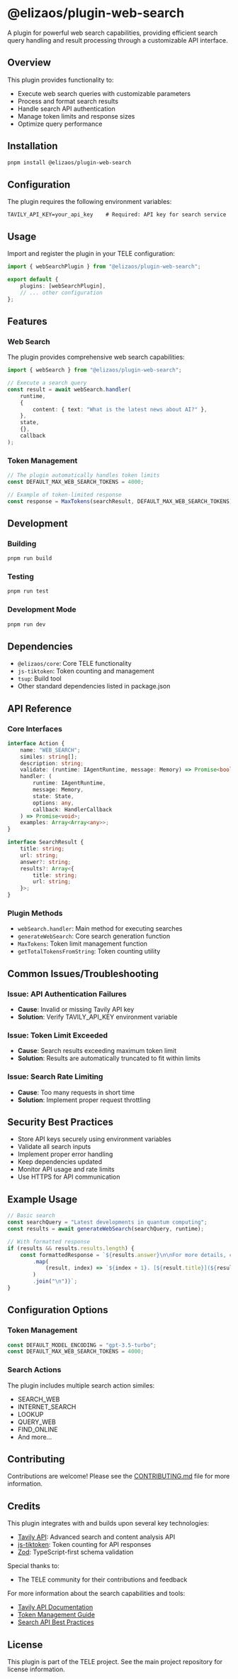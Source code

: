 # @elizaos/plugin-web-search

A plugin for powerful web search capabilities, providing efficient search query handling and result processing through a customizable API interface.

## Overview

This plugin provides functionality to:

- Execute web search queries with customizable parameters
- Process and format search results
- Handle search API authentication
- Manage token limits and response sizes
- Optimize query performance

## Installation

```bash
pnpm install @elizaos/plugin-web-search
```

## Configuration

The plugin requires the following environment variables:

```env
TAVILY_API_KEY=your_api_key    # Required: API key for search service
```

## Usage

Import and register the plugin in your TELE configuration:

```typescript
import { webSearchPlugin } from "@elizaos/plugin-web-search";

export default {
    plugins: [webSearchPlugin],
    // ... other configuration
};
```

## Features

### Web Search

The plugin provides comprehensive web search capabilities:

```typescript
import { webSearch } from "@elizaos/plugin-web-search";

// Execute a search query
const result = await webSearch.handler(
    runtime,
    {
        content: { text: "What is the latest news about AI?" },
    },
    state,
    {},
    callback
);
```

### Token Management

```typescript
// The plugin automatically handles token limits
const DEFAULT_MAX_WEB_SEARCH_TOKENS = 4000;

// Example of token-limited response
const response = MaxTokens(searchResult, DEFAULT_MAX_WEB_SEARCH_TOKENS);
```

## Development

### Building

```bash
pnpm run build
```

### Testing

```bash
pnpm run test
```

### Development Mode

```bash
pnpm run dev
```

## Dependencies

- `@elizaos/core`: Core TELE functionality
- `js-tiktoken`: Token counting and management
- `tsup`: Build tool
- Other standard dependencies listed in package.json

## API Reference

### Core Interfaces

```typescript
interface Action {
    name: "WEB_SEARCH";
    similes: string[];
    description: string;
    validate: (runtime: IAgentRuntime, message: Memory) => Promise<boolean>;
    handler: (
        runtime: IAgentRuntime,
        message: Memory,
        state: State,
        options: any,
        callback: HandlerCallback
    ) => Promise<void>;
    examples: Array<Array<any>>;
}

interface SearchResult {
    title: string;
    url: string;
    answer?: string;
    results?: Array<{
        title: string;
        url: string;
    }>;
}
```

### Plugin Methods

- `webSearch.handler`: Main method for executing searches
- `generateWebSearch`: Core search generation function
- `MaxTokens`: Token limit management function
- `getTotalTokensFromString`: Token counting utility

## Common Issues/Troubleshooting

### Issue: API Authentication Failures

- **Cause**: Invalid or missing Tavily API key
- **Solution**: Verify TAVILY_API_KEY environment variable

### Issue: Token Limit Exceeded

- **Cause**: Search results exceeding maximum token limit
- **Solution**: Results are automatically truncated to fit within limits

### Issue: Search Rate Limiting

- **Cause**: Too many requests in short time
- **Solution**: Implement proper request throttling

## Security Best Practices

- Store API keys securely using environment variables
- Validate all search inputs
- Implement proper error handling
- Keep dependencies updated
- Monitor API usage and rate limits
- Use HTTPS for API communication

## Example Usage

```typescript
// Basic search
const searchQuery = "Latest developments in quantum computing";
const results = await generateWebSearch(searchQuery, runtime);

// With formatted response
if (results && results.results.length) {
    const formattedResponse = `${results.answer}\n\nFor more details, check out:\n${results.results
        .map(
            (result, index) => `${index + 1}. [${result.title}](${result.url})`
        )
        .join("\n")}`;
}
```

## Configuration Options

### Token Management

```typescript
const DEFAULT_MODEL_ENCODING = "gpt-3.5-turbo";
const DEFAULT_MAX_WEB_SEARCH_TOKENS = 4000;
```

### Search Actions

The plugin includes multiple search action similes:

- SEARCH_WEB
- INTERNET_SEARCH
- LOOKUP
- QUERY_WEB
- FIND_ONLINE
- And more...

## Contributing

Contributions are welcome! Please see the [CONTRIBUTING.md](CONTRIBUTING.md) file for more information.

## Credits

This plugin integrates with and builds upon several key technologies:

- [Tavily API](https://tavily.com/): Advanced search and content analysis API
- [js-tiktoken](https://github.com/dqbd/tiktoken): Token counting for API responses
- [Zod](https://github.com/colinhacks/zod): TypeScript-first schema validation

Special thanks to:

- The TELE community for their contributions and feedback

For more information about the search capabilities and tools:

- [Tavily API Documentation](https://docs.tavily.com/)
- [Token Management Guide](https://github.com/dqbd/tiktoken#readme)
- [Search API Best Practices](https://docs.tavily.com/docs/guides/best-practices)

## License

This plugin is part of the TELE project. See the main project repository for license information.
